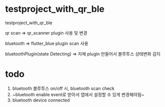 # testproject_with_qr_ble

testproject_with_qr_ble

qr scan => qr_scanner plugin 사용 및 변경

bluetooth => flutter_blue plugin scan 사용

bluetoothPlugin(state Detecting) => 자체 plugin 만들어서 블루투스 상태변화 감지

# todo
1. bluetooth 블루투스 on/off 시, bluetooth scan check
2. ~bluetooth enable event로 받아서 앱에서 설정할 수 있게 변경해야됨~
3. bluetooth device connected

